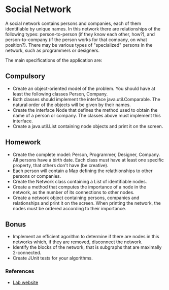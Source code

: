 # Social Network

A social network contains persons and companies, each of them identifiable by unique names.
In this network there are relationships of the following types: person-to-person (if they know each other, how?), and person-to-company (if the person works for that company, on what position?).
There may be various types of "specialized" persons in the network, such as programmers or designers.

The main specifications of the application are:

## Compulsory
 - Create an object-oriented model of the problem. You should have at least the following classes Person, Company.
 - Both classes should implement the interface java.util.Comparable. The natural order of the objects will be given by their names.
 - Create the interface Node that defines the method used to obtain the name of a person or company. The classes above must implement this interface.
 - Create a java.util.List containing node objects and print it on the screen.

## Homework
 - Create the complete model: Person, Programmer, Designer, Company. All persons have a birth date. Each class must have at least one specific property, that others don't have (be creative).
 - Each person will contain a Map defining the relathionships to other persons or companies.
 - Create the Network class containing a List of identifiable nodes.
 - Create a method that computes the importance of a node in the network, as the number of its connections to other nodes.
 - Create a network object containing persons, companies and relationships and print it on the screen. When printing the network, the nodes must be ordered according to their importance.

## Bonus
 - Implement an efficient agorithm to determine if there are nodes in this networks which, if they are removed, disconnect the network.
 - Identify the blocks of the network, that is subgraphs that are maximally 2-connected.
 - Create JUnit tests for your algorithms.

### References
 - [Lab website](https://profs.info.uaic.ro/~acf/java/labs/lab_03.html)